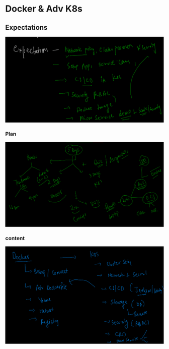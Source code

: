 # Docker & Adv K8s

## Expectations 

<img src="exp.png">

### Plan 

<img src="plan.png">

### content 

<img src="content.png">





